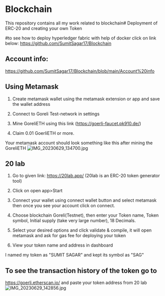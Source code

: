# Blockchain
This repository contains all my work related to blockchain# Deployment of ERC-20 and creating your own Token 
  
 #to see how to deploy hyperledger fabric with help of docker click on link below: https://github.com/SumitSagar17/Blockchain 
 
  
 ## Account info:
https://github.com/SumitSagar17/Blockchain/blob/main/Account%20info
 
 ## Using Metamask 
  
 1. Create metamask wallet using the metamask extension or app and save the wallet address 
  
 2. Connect to Goreli Test-network in settings 
  
 3. Mine GoreliETH using this link (https://goerli-faucet.pk910.de/) 
  
 4. Claim 0.01 GoerliETH or more. 
  
 Your metamask account should look something like this after mining the GoreliETH 
![IMG_20230629_134700.jpg](https://github.com/SumitSagar17/Blockchain/assets/138099141/77faa724-2e0f-43ca-99c0-2337e449426f)
## 20 lab 
  
 1. Go to given link: https://20lab.app/ (20lab is an ERC-20 token generator tool) 
  
 2. Click on open app>Start 
  
 3. Connect your wallet using connect wallet button and select metamask then once you see your account click on connect. 
  
 4. Choose blockchain Goreli(Testnet), then enter your Token name, Token symbol, Initial supply (take very large number), 18 Decimals. 
  
 5. Select your desired options and click validate & compile, it will open metamask and ask for gas fee for deploying your token 
  
 6. View your token name and address in dashboard 


 I named my token as "SUMIT SAGAR" and kept its symbol as "SAG" 
  
  
  
  ## To see the transaction history of the token go to
 https://goerli.etherscan.io/ and paste your token address from 20 lab
![IMG_20230629_142856.jpg](https://github.com/SumitSagar17/Blockchain/assets/138099141/32e80a80-862b-455d-9fe8-227bcd9a01d3)
  
 
  
 
 
